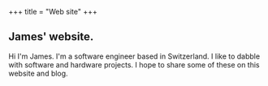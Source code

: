 +++
title = "Web site"
+++

## James' website.

Hi I'm James. I'm a software engineer based in Switzerland. I like to dabble with software and hardware projects. I hope to share some of these on this website and blog.
